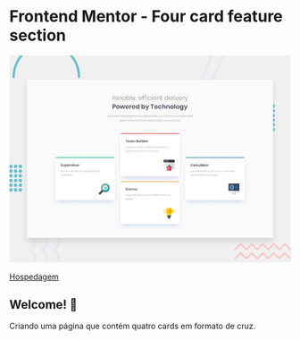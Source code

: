 # Frontend Mentor - Four card feature section

![Design preview for the Four card feature section coding challenge](./design/desktop-preview.jpg)

[Hospedagem](https://card-feature-5wu9wiqmx.vercel.app/)

## Welcome! 👋

Criando uma página que contém quatro cards em formato de cruz.

